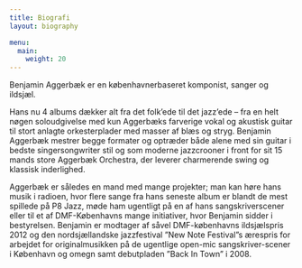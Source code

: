 ```yaml
---
title: Biografi
layout: biography

menu:
  main:
    weight: 20
---
```


Benjamin Aggerbæk er en københavnerbaseret komponist, sanger og ildsjæl.

Hans nu 4 albums dækker alt fra det folk’ede til det jazz’ede – fra en helt
nøgen soloudgivelse med kun Aggerbæks farverige vokal og akustisk guitar til
stort anlagte orkesterplader med masser af blæs og stryg. Benjamin Aggerbæk
mestrer begge formater og optræder både alene med sin guitar i bedste
singersongwriter stil og som moderne jazzcrooner i front for sit 15 mands store
Aggerbæk Orchestra, der leverer charmerende swing og klassisk inderlighed.

Aggerbæk er således en mand med mange projekter; man kan høre hans musik i
radioen, hvor flere sange fra hans seneste album er blandt de mest spillede på
P8 Jazz, møde ham ugentligt på en af hans sangskriverscener eller til et af
DMF-Københavns mange initiativer, hvor Benjamin sidder i bestyrelsen. Benjamin
er modtager af såvel DMF-københavns ildsjælspris 2012 og den nordsjællandske
jazzfestival ”New Note Festival”s ærespris for arbejdet for originalmusikken på
de ugentlige open-mic sangskriver-scener i København og omegn samt debutpladen
”Back In Town” i 2008.
